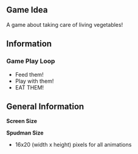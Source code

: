 ## Game Idea
A game about taking care of living vegetables!

## Information

### Game Play Loop
- Feed them!
- Play with them!
- EAT THEM!

## General Information
**Screen Size**

**Spudman Size**
- 16x20 (width x height) pixels for all animations
